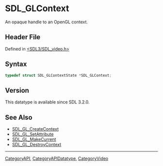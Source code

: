 # SDL_GLContext

An opaque handle to an OpenGL context.

## Header File

Defined in [<SDL3/SDL_video.h>](https://github.com/libsdl-org/SDL/blob/main/include/SDL3/SDL_video.h)

## Syntax

```c
typedef struct SDL_GLContextState *SDL_GLContext;
```

## Version

This datatype is available since SDL 3.2.0.

## See Also

- [SDL_GL_CreateContext](SDL_GL_CreateContext)
- [SDL_GL_SetAttribute](SDL_GL_SetAttribute)
- [SDL_GL_MakeCurrent](SDL_GL_MakeCurrent)
- [SDL_GL_DestroyContext](SDL_GL_DestroyContext)

----
[CategoryAPI](CategoryAPI), [CategoryAPIDatatype](CategoryAPIDatatype), [CategoryVideo](CategoryVideo)

